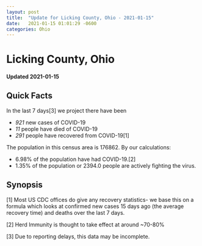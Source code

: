 ```yaml
---
layout: post
title:  "Update for Licking County, Ohio - 2021-01-15"
date:   2021-01-15 01:01:29 -0600
categories: Ohio
---
```


# Licking County, Ohio
#### Updated 2021-01-15

## Quick Facts

In the last 7 days[3] we project there have been
- *921* new cases of COVID-19
- *11* people have died of COVID-19
- *291* people have recovered from COVID-19[1]

The population in this census area is 176862. By our calculations:
- 6.98% of the population have had COVID-19.[2]
- 1.35% of the population or 2394.0 people are actively fighting the virus.

## Synopsis




[1] Most US CDC offices do give any recovery statistics- we base this on a formula which looks at confirmed new cases
15 days ago (the average recovery time) and deaths over the last 7 days.

[2] Herd Immunity is thought to take effect at around ~70-80%

[3] Due to reporting delays, this data may be incomplete.
 
    